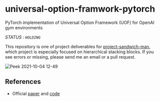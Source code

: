 # universal-option-framwork-pytorch
PyTorch implementation of Universal Option Framework (UOF) for OpenAI gym environments

*STATUS : `HOLDING`*

This repository is one of project deliverables for [project-sandwich-man](https://github.com/ropiens/project-sandwich-man), which project is especially focused on hierarchical stacking blocks. If you see errors or missing, please send me an email or a pull request.


![Peek 2021-10-04 12-49](https://user-images.githubusercontent.com/26274945/135790154-fd1ed79b-b9b1-4086-907e-9ad107fba386.gif)


## References

- Official [paper](https://ieeexplore.ieee.org/document/9366328) and [code](https://github.com/IanYangChina/UOF-paper-code)
